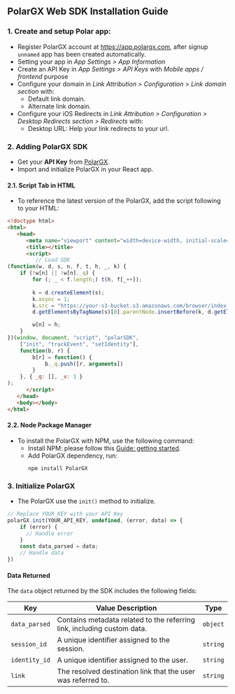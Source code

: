 ## PolarGX Web SDK Installation Guide

### 1. Create and setup Polar app:
- Register PolarGX account at https://app.polargx.com, after signup `unnamed` app has been created automatically.
- Setting your app in _App Settings > App Information_
- Create an API Key in _App Settings > API Keys_ with _Mobile apps / frontend_ purpose
- Configure your domain in _Link Attribution > Configuration > Link domain section_ with:
  + Default link domain.
  + Alternate link domain.
- Configure your iOS Redirects in _Link Attribution > Configuration > Desktop Redirects section > Redirects_ with:
  + Desktop URL: Help your link redirects to your url.
  
### 2. Adding PolarGX SDK
- Get your **API Key** from [PolarGX](https://app.polargx.com).
- Import and initialize PolarGX in your React app.

#### 2.1. Script Tab in HTML
- To reference the latest version of the PolarGX, add the script following to your HTML:

```html
<!doctype html>
<html>
   <head>
      <meta name="viewport" content="width=device-width, initial-scale=1.0">
      <title></title>
      <script>
         // Load SDK
(function(w, d, s, n, f, t, h, _, k) {
    if (!w[n] || !w[n]._q) {
        for (; _ < f.length;) t(h, f[_++]);
        
        k = d.createElement(s);
        k.async = 1;
        k.src = "https://your-s3-bucket.s3.amazonaws.com/browser/index.js";
        d.getElementsByTagName(s)[0].parentNode.insertBefore(k, d.getElementsByTagName(s)[0]);

        w[n] = h;
    }
})(window, document, "script", "polarSDK",
    ["init", "trackEvent", "setIdentity"],
    function(b, r) {
        b[r] = function() {
            b._q.push([r, arguments])
        }
    }, { _q: [], _v: 1 }
);
      </script>
   </head>
   <body></body>
</html>
```

#### 2.2. Node Package Manager
- To install the PolarGX with NPM, use the following command:
  + Install NPM: please follow this [Guide: getting started](https://docs.npmjs.com/downloading-and-installing-node-js-and-npm).
  + Add PolarGX dependency, run:
    ```
    npm install PolarGX
    ```

### 3. Initialize PolarGX
- The PolarGX use the ```init()``` method to initialize.

```Javascript
// Replace YOUR_KEY with your API Key
polarGX.init(YOUR_API_KEY, undefined, (error, data) => {
    if (error) {
      // Handle error
    }
    const data_parsed = data;
    // Handle data
})
```

#### Data Returned

The `data` object returned by the SDK includes the following fields:

| Key               | Value Description                                                          | Type       |
|------------------|----------------------------------------------------------------------------|------------|
| `data_parsed`    | Contains metadata related to the referring link, including custom data.   | `object`   |ated for the user session.               | `string`   |
| `session_id`    | A unique identifier assigned to the session.                                 | `string`   |
| `identity_id`    | A unique identifier assigned to the user.                                 | `string`   |
| `link`           | The resolved destination link that the user was referred to.              | `string`   |

